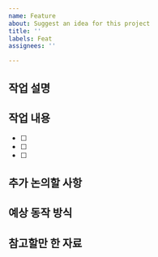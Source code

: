 ```yaml
---
name: Feature
about: Suggest an idea for this project
title: ''
labels: Feat
assignees: ''

---
```


## 작업 설명
<!-- 어떤 작업을 했는지 명확하고 간결하게 설명해주세요. -->

## 작업 내용

- [ ]
- [ ]
- [ ]

## 추가 논의할 사항

<!-- 추가로 논의해야 하는 사항이 있으면 적어주세요.. -->
## 예상 동작 방식

<!-- 예시 동작 방식이 있으면 첨부해주세요. -->
## 참고할만 한 자료

<!-- 자료가 있다면 첨부해주세요. -->
